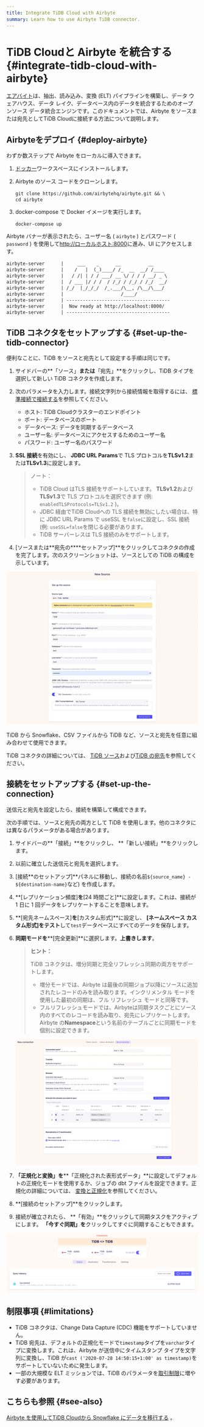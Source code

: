 ```yaml
---
title: Integrate TiDB Cloud with Airbyte
summary: Learn how to use Airbyte TiDB connector.
---
```


# TiDB Cloudと Airbyte を統合する {#integrate-tidb-cloud-with-airbyte}

[<a href="https://airbyte.com/">エアバイト</a>](https://airbyte.com/)は、抽出、読み込み、変換 (ELT) パイプラインを構築し、データ ウェアハウス、データ レイク、データベース内のデータを統合するためのオープンソース データ統合エンジンです。このドキュメントでは、Airbyte をソースまたは宛先としてTiDB Cloudに接続する方法について説明します。

## Airbyteをデプロイ {#deploy-airbyte}

わずか数ステップで Airbyte をローカルに導入できます。

1.  [<a href="https://www.docker.com/products/docker-desktop">ドッカー</a>](https://www.docker.com/products/docker-desktop)ワークスペースにインストールします。

2.  Airbyte のソース コードをクローンします。

    ```shell
    git clone https://github.com/airbytehq/airbyte.git && \
    cd airbyte
    ```

3.  docker-compose で Docker イメージを実行します。

    ```shell
    docker-compose up
    ```

Airbyte バナーが表示されたら、ユーザー名 ( `airbyte` ) とパスワード ( `password` ) を使用して[<a href="http://localhost:8000">http://ローカルホスト:8000</a>](http://localhost:8000)に進み、UI にアクセスします。

```
airbyte-server      |     ___    _      __          __
airbyte-server      |    /   |  (_)____/ /_  __  __/ /____
airbyte-server      |   / /| | / / ___/ __ \/ / / / __/ _ \
airbyte-server      |  / ___ |/ / /  / /_/ / /_/ / /_/  __/
airbyte-server      | /_/  |_/_/_/  /_.___/\__, /\__/\___/
airbyte-server      |                     /____/
airbyte-server      | --------------------------------------
airbyte-server      |  Now ready at http://localhost:8000/
airbyte-server      | --------------------------------------
```

## TiDB コネクタをセットアップする {#set-up-the-tidb-connector}

便利なことに、TiDB をソースと宛先として設定する手順は同じです。

1.  サイドバーの**「ソース」**または**「宛先」**をクリックし、TiDB タイプを選択して新しい TiDB コネクタを作成します。

2.  次のパラメータを入力します。接続文字列から接続情報を取得するには、 [<a href="/tidb-cloud/connect-via-standard-connection.md">標準接続で接続する</a>](/tidb-cloud/connect-via-standard-connection.md)を参照してください。

    -   ホスト: TiDB Cloudクラスターのエンドポイント
    -   ポート: データベースのポート
    -   データベース: データを同期するデータベース
    -   ユーザー名: データベースにアクセスするためのユーザー名
    -   パスワード: ユーザー名のパスワード

3.  **SSL 接続**を有効にし、 **JDBC URL Params**で TLS プロトコルを**TLSv1.2**または**TLSv1.3**に設定します。

    > ノート：
    >
    > -   TiDB Cloud はTLS 接続をサポートしています。 **TLSv1.2**および**TLSv1.3**で TLS プロトコルを選択できます (例: `enabledTLSProtocols=TLSv1.2` )。
    > -   JDBC 経由でTiDB Cloudへの TLS 接続を無効にしたい場合は、特に JDBC URL Params で useSSL を`false`に設定し、SSL 接続 (例: `useSSL=false`を閉じる必要があります。
    > -   TiDB サーバーレスは TLS 接続のみをサポートします。

4.  [ソースまたは**宛先の****セットアップ]**をクリックしてコネクタの作成を完了します。次のスクリーンショットは、ソースとしての TiDB の構成を示しています。

![TiDB source configuration](/media/tidb-cloud/integration-airbyte-parameters.jpg)

TiDB から Snowflake、CSV ファイルから TiDB など、ソースと宛先を任意に組み合わせて使用​​できます。

TiDB コネクタの詳細については、 [<a href="https://docs.airbyte.com/integrations/sources/tidb">TiDB ソース</a>](https://docs.airbyte.com/integrations/sources/tidb)および[<a href="https://docs.airbyte.com/integrations/destinations/tidb">TiDB の宛先</a>](https://docs.airbyte.com/integrations/destinations/tidb)を参照してください。

## 接続をセットアップする {#set-up-the-connection}

送信元と宛先を設定したら、接続を構築して構成できます。

次の手順では、ソースと宛先の両方として TiDB を使用します。他のコネクタには異なるパラメータがある場合があります。

1.  サイドバーの**「接続」**をクリックし、 **「新しい接続」**をクリックします。

2.  以前に確立した送信元と宛先を選択します。

3.  [接続**のセットアップ]**パネルに移動し、接続の名前`${source_name} - ${destination-name}`など) を作成します。

4.  **[レプリケーション頻度]**を**[24 時間ごと]**に設定します。これは、接続が 1 日に 1 回データをレプリケートすることを意味します。

5.  **[宛先ネームスペース]**を**[カスタム形式]**に設定し、 **[ネームスペース カスタム形式]**を**テスト**して`test`データベースにすべてのデータを保存します。

6.  **同期モードを****[完全更新]**に選択します。**上書きします**。

    > **ヒント：**
    >
    > TiDB コネクタは、増分同期と完全リフレッシュ同期の両方をサポートします。
    >
    > -   増分モードでは、Airbyte は最後の同期ジョブ以降にソースに追加されたレコードのみを読み取ります。インクリメンタル モードを使用した最初の同期は、フル リフレッシュ モードと同等です。
    > -   フルリフレッシュモードでは、Airbyteは同期タスクごとにソース内のすべてのレコードを読み取り、宛先にレプリケートします。 Airbyte の**Namespace**という名前のテーブルごとに同期モードを個別に設定できます。

    ![Set up connection](/media/tidb-cloud/integration-airbyte-connection.jpg)

7.  **「正規化と変換」を****「正規化された表形式データ」**に設定してデフォルトの正規化モードを使用するか、ジョブの dbt ファイルを設定できます。正規化の詳細については、 [<a href="https://docs.airbyte.com/operator-guides/transformation-and-normalization/transformations-with-dbt">変換と正規化</a>](https://docs.airbyte.com/operator-guides/transformation-and-normalization/transformations-with-dbt)を参照してください。

8.  **[接続のセットアップ]**をクリックします。

9.  接続が確立されたら、 **「有効」**をクリックして同期タスクをアクティブにします。 **「今すぐ同期」を**クリックしてすぐに同期することもできます。

![Sync data](/media/tidb-cloud/integration-airbyte-sync.jpg)

## 制限事項 {#limitations}

-   TiDB コネクタは、Change Data Capture (CDC) 機能をサポートしていません。
-   TiDB 宛先は、デフォルトの正規化モードで`timestamp`タイプを`varchar`タイプに変換します。これは、Airbyte が送信中にタイムスタンプ タイプを文字列に変換し、TiDB が`cast ('2020-07-28 14:50:15+1:00' as timestamp)`をサポートしていないために発生します。
-   一部の大規模な ELT ミッションでは、TiDB のパラメータを[<a href="/develop/dev-guide-transaction-restraints.md#large-transaction-restrictions">取引制限</a>](/develop/dev-guide-transaction-restraints.md#large-transaction-restrictions)に増やす必要があります。

## こちらも参照 {#see-also}

[<a href="https://www.pingcap.com/blog/using-airbyte-to-migrate-data-from-tidb-cloud-to-snowflake/">Airbyte を使用してTiDB Cloudから Snowflake にデータを移行する</a>](https://www.pingcap.com/blog/using-airbyte-to-migrate-data-from-tidb-cloud-to-snowflake/) 。
